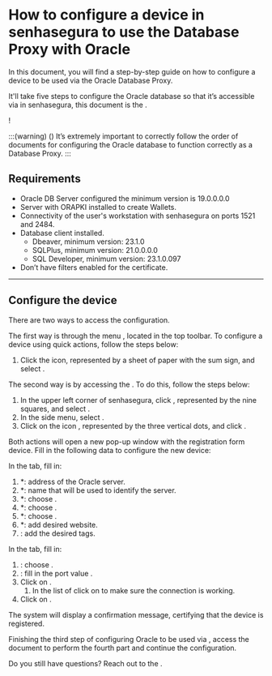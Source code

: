 # How to configure a device in senhasegura to use the Database Proxy with Oracle 

In this document, you will find a step-by-step guide on how to configure a device to be used via the Oracle Database Proxy.

It'll take five steps to configure the Oracle database so that it’s accessible via  in senhasegura, this document is the .

!

:::(warning) ()
It’s extremely important to correctly follow the order of documents for configuring the Oracle database to function correctly as a Database Proxy.
:::

## Requirements

* Oracle DB Server configured the minimum version is 19.0.0.0.0
* Server with ORAPKI installed to create Wallets.
* Connectivity of the user's workstation with senhasegura on ports 1521 and 2484.
* Database client installed.
    * Dbeaver, minimum version: 23.1.0
    * SQLPlus, minimum version: 21.0.0.0.0
    * SQL Developer, minimum version: 23.1.0.097
* Don’t have filters enabled for the certificate.

---
## Configure the device
There are two ways to access the  configuration.

The first way is through the menu , located in the top toolbar. To configure a device using quick actions, follow the steps below:

1. Click the  icon, represented by a sheet of paper with the sum sign, and select .

The second way is by accessing the . To do this, follow the steps below:

1. In the upper left corner of senhasegura, click , represented by the nine squares, and select .
2. In the side menu, select .
3. Click on the icon , represented by the three vertical dots, and click .

Both actions will open a new pop-up window with the registration form device. Fill in the following data to configure the new device:

In the  tab, fill in:

1. *: address of the Oracle server.
2. *: name that will be used to identify the server.
3. *: choose .
4. *: choose .
5. *: choose .
6. *: add desired website.
7. : add the desired tags.

In the  tab, fill in:

1. : choose .
2. : fill in the port value .
3. Click on .
    1. In the list of  click on  to make sure the connection is working.
4. Click on .

The system will display a confirmation message, certifying that the device is registered.

Finishing the third step of configuring Oracle to be used via , access the document  to perform the fourth part and continue the configuration.


Do you still have questions? Reach out to the .